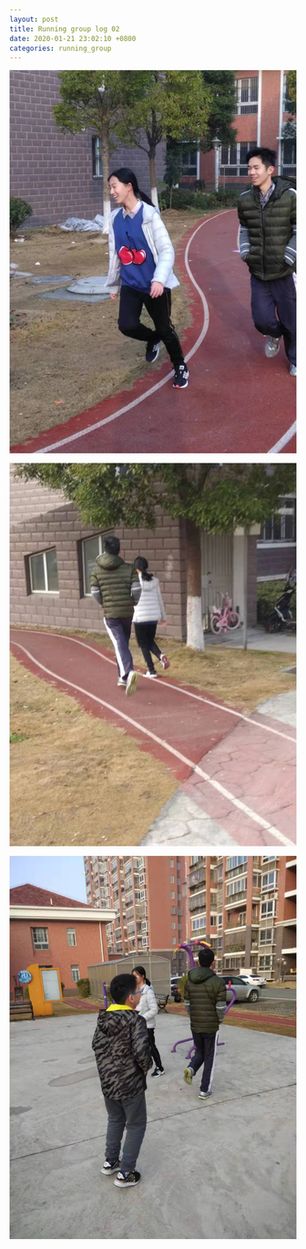 ```yaml
---
layout: post
title: Running group log 02
date: 2020-01-21 23:02:10 +0800
categories: running_group
---
```

![004](004.jpg)

![005](005.jpg)

![006](006.jpg)
